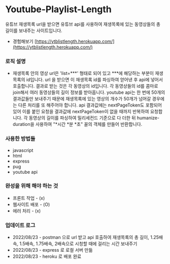 # Youtube-Playlist-Length
유튜브 재생목록 url을 받으면 유튜브 api를 사용하여 재생목록에 있는 동영상들의 총 길이를 보내주는 사이트입니다.

* 경험해보기
[https://ytblistlength.herokuapp.com/](https://ytblistlength.herokuapp.com/)

### 로직 설명
* 재생목록 안의 영상 url은 'list=***' 형태로 되어 있고 ***에 해당하는 부분이 재생목록의 id입니다. 
url 을 받으면 이 재생목록 id를 파싱하여 얻어낸 후 api에 넣어서 호출합니다. 
결과로 받는 것은 각 동영상의 id입니다.
각 동영상들의 id를 콤마로 join해서 여러 동영상들의 길이 정보를 받아옵니다.
youtube api는 한 번에 50개의 결과값들만 보내주기 때문에 재생목록에 있는 영상의 개수가 50개가 넘어갈 경우에는 다른 처리를 또 해주어야 합니다.
api 결과값에는 nextPageToken도 포함되어 있어 이를 붙인 요청을 결과값에 nextPageToken이 없을 때까지 반복하여 요청합니다.
각 동영상의 길이를 파싱하여 밀리세컨드 기준으로 다 더한 뒤 humanize-duration을 사용하여 "*시간 *분 *초" 꼴의 객체를 만들어 반환합니다.

### 사용한 방법들
* javascript
* html
* express
* pug
* youtube api

### 완성을 위해 해야 하는 것
* 프론트 작업 - (x)
* 웹사이트 배포 - (O)
* 에러 처리 - (x)

### 업데이트 로그
* 2022/08/23 - postman 으로 url 받고 api 호출하여 재생목록의 총 길이, 1.25배속, 1.5배속, 1.75배속, 2배속으로 시청할 때에 걸리는 시간 보내주기
* 2022/08/23 - express 로 로컬 서버 만듦
* 2022/08/23 - heroku 로 배포 완료
